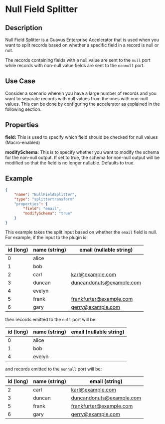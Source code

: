 # Null Field Splitter


Description
-----------
Null Field Splitter is a Guavus Enterprise Accelerator that is used when you want to split records based on whether a specific field in a record is null or not.

The records containing fields with a null value are sent to the ``null`` port while records with non-null value fields are sent to the ``nonnull`` port.

Use Case
-----------

Consider a scenario wherein you have a large number of records and you want to separate records with null values from the ones with non-null values. This can be done by configuring the accelerator as explained in the following section.

Properties
----------
**field:** This is used to specify which field should be checked for null values (Macro-enabled)

**modifySchema:** This is to specify whether you want to modify the schema for the non-null output.
If set to true, the schema for non-null output will be modified so that the field is no longer nullable.
Defaults to true.

Example
-------

```json
{
    "name": "NullFieldSplitter",
    "type": "splittertransform"
    "properties": {
        "field": "email",
        "modifySchema": "true"
    }
}
```

This example takes the split input based on whether the ``email`` field is null.
For example, if the input to the plugin is:

| id (long) | name (string) | email (nullable string)  |
| --------- | ------------- | ------------------------ |
| 0         | alice         |                          |
| 1         | bob           |                          |
| 2         | carl          | karl@example.com         |
| 3         | duncan        | duncandonuts@example.com |
| 4         | evelyn        |                          |
| 5         | frank         | frankfurter@example.com  |
| 6         | gary          | gerry@example.com        |

then records emitted to the ``null`` port will be:

| id (long) | name (string) | email (nullable string)  |
| --------- | ------------- | ------------------------ |
| 0         | alice         |                          |
| 1         | bob           |                          |
| 4         | evelyn        |                          |

and records emitted to the ``nonnull`` port will be:

| id (long) | name (string) | email (string)           |
| --------- | ------------- | ------------------------ |
| 2         | carl          | karl@example.com         |
| 3         | duncan        | duncandonuts@example.com |
| 5         | frank         | frankfurter@example.com  |
| 6         | gary          | gerry@example.com        |
